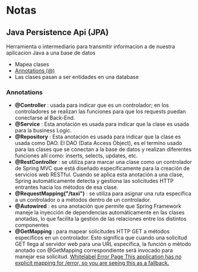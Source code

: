 # Notas

## Java Persistence Api (JPA)

Herramienta o intermediario para transmitir informacion
a de nuestra aplicacion Java a una base de datos

* Mapea clases
* [Annotations (@)](#annotations)
* Las clases pasan a ser entidades en una database

### Annotations

* **@Controller** : usada para indicar que es un controlador;
  en los controladores se realizan las funciones para que
  los requests puedan conectarse al Back-End.
* **@Service** : Esta anotación es usada para indicar
  que la clase es usada para la business Logic.
* **@Repository** : Esta anotación es usada para indicar
  que la clase es usada como DAO.
  El DAO (Data Access Object), es el termino usado para las
  clases que se conectan a la base de datos y
  realizan diferentes funciones allí como:
  inserts, selects, updates, etc.
* **@RestController** : se utiliza para marcar una
clase como un controlador de Spring MVC que está
diseñado específicamente para la creación de servicios
web RESTful. Cuando se aplica esta anotación a una
clase, Spring automáticamente detecta y
gestiona las solicitudes HTTP entrantes hacia
los métodos de esa clase.
* **@RequestMapping("/taxi")** : se utiliza para asignar
una ruta específica a un controlador o a métodos
dentro de un controlador.
* **@Autowired** : es una anotación que permite
que Spring Framework maneje la inyección de
dependencias automáticamente en las clases
anotadas, lo que facilita la gestión de las
relaciones entre los distintos componentes
* **@GetMapping** : para mapear solicitudes
HTTP GET a métodos específicos en un controlador.
Esto significa que cuando una solicitud GET
llega al servidor web para una URL específica,
la función o método anotado con @GetMapping
correspondiente será invocado para manejar esa solicitud.
[Whitelabel Error Page
  This application has no explicit mapping for /error, so you are seeing this as a fallback.](https://bootcamptoprod.com/spring-boot-no-explicit-mapping-error-handling/#google_vignette)